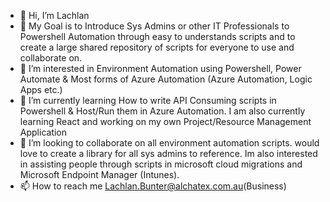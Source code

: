- 👋 Hi, I’m Lachlan
- 🥅 My Goal is to Introduce Sys Admins or other IT Professionals to Powershell Automation through easy to understands scripts and to create a large shared repository of scripts for everyone to use and collaborate on.
- 👀 I’m interested in Environment Automation using Powershell, Power Automate & Most forms of Azure Automation (Azure Automation, Logic Apps etc.)
- 🌱 I’m currently learning How to write API Consuming scripts in Powershell & Host/Run them in Azure Automation. I am also currently learning React and working on my own Project/Resource Management Application
- 💞️ I’m looking to collaborate on all environment automation scripts. would love to create a library for all sys admins to reference.
  Im also interested in assisting people through scripts in microsoft cloud migrations and Microsoft Endpoint Manager (Intunes).
- 📫 How to reach me Lachlan.Bunter@alchatex.com.au(Business)

<!---
FlightXCaptain/FlightXCaptain is a ✨ special ✨ repository because its `README.md` (this file) appears on your GitHub profile.
You can click the Preview link to take a look at your changes.
--->
